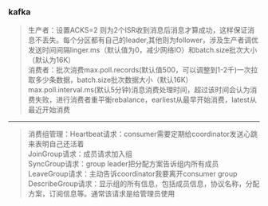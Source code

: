 ### kafka
>生产者：设置ACKS=2 则为2个ISR收到消息后消息才算成功，这样保证消息不丢失。每个分区都有自己的leader,其他则为follower，涉及生产者调优发送时间间隔linger.ms（默认值为0，减少网络IO）和batch.size批次大小（默认为16K）  
>消费者：批次消费max.poll.records(默认值500，可以调整到1-2千)一次拉取多少条数据，batch.size批次数据大小（默认16K） max.poll.interval.ms(默认5分钟)消息消费处理时间，超过该时间会认为消费失败，进行消费者重平衡rebalance，earliest从最早开始消费，latest从最近开始消费
***
>消费组管理：Heartbeat请求：consumer需要定期给coordinator发送心跳来表明自己还活着  
>JoinGroup请求：成员请求加入组  
>SyncGroup请求：group leader把分配方案告诉组内所有成员  
>LeaveGroup请求：主动告诉coordinator我要离开consumer group  
>DescribeGroup请求：显示组的所有信息，包括成员信息，协议名称，分配方案，订阅信息等。通常该请求是给管理员使用

